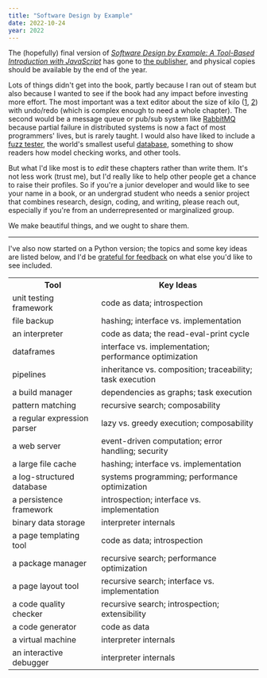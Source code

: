 ```yaml
---
title: "Software Design by Example"
date: 2022-10-24
year: 2022
---
```


The (hopefully) final version of
[*Software Design by Example: A Tool-Based Introduction with JavaScript*][sdxjs-online]
has gone to [the publisher][sdxjs-book],
and physical copies should be available by the end of the year.

Lots of things didn't get into the book,
partly because I ran out of steam but also because I wanted to see if the book had any impact before investing more effort.
The most important was a text editor about the size of kilo
([1](http://antirez.com/news/108), [2](https://viewsourcecode.org/snaptoken/kilo/))
with undo/redo (which is complex enough to need a whole chapter).
The second would be a message queue or pub/sub system like [RabbitMQ](https://www.rabbitmq.com/)
because partial failure in distributed systems is now a fact of most programmers' lives, but is rarely taught.
I would also have liked to include a [fuzz tester](https://www.fuzzingbook.org/),
the world's smallest useful [database](https://cstack.github.io/db_tutorial/),
something to show readers how model checking works,
and other tools.

But what I'd like most is to *edit* these chapters rather than write them.
It's not less work (trust me),
but I'd really like to help other people get a chance to raise their profiles.
So if you're a junior developer and would like to see your name in a book,
or an undergrad student who needs a senior project that combines research, design, coding, and writing,
please reach out,
especially if you're from an underrepresented or marginalized group.

We make beautiful things,
and we ought to share them.

---

I've also now started on a Python version;
the topics and some key ideas are listed below,
and I'd be [grateful for feedback][email] on what else you'd like to see included.

<table>
  <tr>
    <th>Tool</th>
    <th>Key Ideas</th>
  </tr>
  <tr>
    <td>unit testing framework</td>
    <td>code as data; introspection</td>
  </tr>
  <tr>
    <td>file backup</td>
    <td>hashing; interface vs. implementation</td>
  </tr>
  <tr>
    <td>an interpreter</td>
    <td>code as data; the read-eval-print cycle</td>
  </tr>
  <tr>
    <td>dataframes</td>
    <td>interface vs. implementation; performance optimization</td>
  </tr>
  <tr>
    <td>pipelines</td>
    <td>inheritance vs. composition; traceability; task execution</td>
  </tr>
  <tr>
    <td>a build manager</td>
    <td>dependencies as graphs; task execution</td>
  </tr>
  <tr>
    <td>pattern matching</td>
    <td>recursive search; composability</td>
  </tr>
  <tr>
    <td>a regular expression parser</td>
    <td>lazy vs. greedy execution; composability</td>
  </tr>
  <tr>
    <td>a web server</td>
    <td>event-driven computation; error handling; security</td>
  </tr>
  <tr>
    <td>a large file cache</td>
    <td>hashing; interface vs. implementation</td>
  </tr>
  <tr>
    <td>a log-structured database</td>
    <td>systems programming; performance optimization</td>
  </tr>
  <tr>
    <td>a persistence framework</td>
    <td>introspection; interface vs. implementation</td>
  </tr>
  <tr>
    <td>binary data storage</td>
    <td>interpreter internals</td>
  </tr>
  <tr>
    <td>a page templating tool</td>
    <td>code as data; introspection</td>
  </tr>
  <tr>
    <td>a package manager</td>
    <td>recursive search; performance optimization</td>
  </tr>
  <tr>
    <td>a page layout tool</td>
    <td>recursive search; interface vs. implementation</td>
  </tr>
  <tr>
    <td>a code quality checker</td>
    <td>recursive search; introspection; extensibility</td>
  </tr>
  <tr>
    <td>a code generator</td>
    <td>code as data</td>
  </tr>
  <tr>
    <td>a virtual machine</td>
    <td>interpreter internals</td>
  </tr>
  <tr>
    <td>an interactive debugger</td>
    <td>interpreter internals</td>
  </tr>
</table>

[email]: mailto:gvwilson@third-bit.com
[sdxjs-book]: https://www.routledge.com/Software-Design-by-Example-A-Tool-Based-Introduction-with-JavaScript/Wilson/p/book/9781032330235
[sdxjs-online]: https://third-bit.com/sdxjs/

